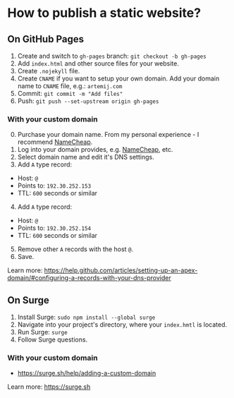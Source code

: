 # How to publish a static website?

## On GitHub Pages

1. Create and switch to `gh-pages` branch: `git checkout -b gh-pages`
2. Add `index.html` and other source files for your website.
3. Create `.nojekyll` file.
4. Create `CNAME` if you want to setup your own domain. Add your domain name to `CNAME` file, e.g.: `artemij.com`
5. Commit: `git commit -m "Add files"`
6. Push: `git push --set-upstream origin gh-pages`

### With your custom domain

0. Purchase your domain name. From my personal experience - I recommend [NameCheap](https://www.namecheap.com/).
1. Log into your domain provides, e.g. [NameCheap](https://www.namecheap.com/), etc.
2. Select domain name and edit it's DNS settings.
3. Add `A` type record:
  + Host: `@`
  + Points to: `192.30.252.153`
  + TTL: `600` seconds or similar
4. Add `A` type record:
  + Host: `@`
  + Points to: `192.30.252.154`
  + TTL: `600` seconds or similar
5. Remove other `A` records with the host `@`.
5. Save.

Learn more: https://help.github.com/articles/setting-up-an-apex-domain/#configuring-a-records-with-your-dns-provider

## On Surge

1. Install Surge: `sudo npm install --global surge`
2. Navigate into your project's directory, where your `index.hmtl` is located.
3. Run Surge: `surge`
4. Follow Surge questions.

### With your custom domain

+ https://surge.sh/help/adding-a-custom-domain

Learn more: https://surge.sh
